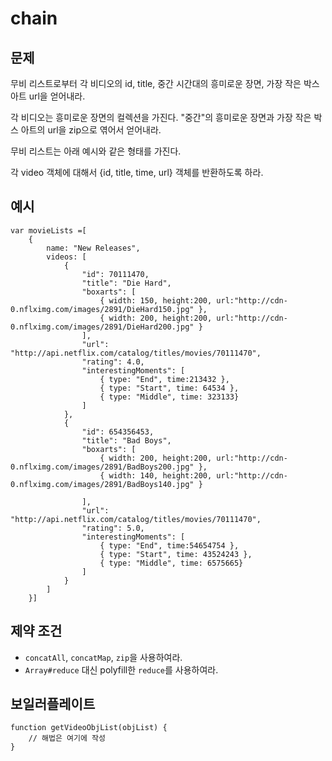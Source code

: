 # chain

## 문제

무비 리스트로부터 각 비디오의 id, title, 중간 시간대의 흥미로운 장면, 가장 작은 박스 아트 url을 얻어내라.

각 비디오는 흥미로운 장면의 컬렉션을 가진다. "중간"의 흥미로운 장면과 가장 작은 박스 아트의 url을 zip으로 엮어서 얻어내라.

무비 리스트는 아래 예시와 같은 형태를 가진다.

각 video 객체에 대해서 {id, title, time, url} 객체를 반환하도록 하라.

## 예시

```
var movieLists =[
    {
        name: "New Releases",
        videos: [
            {
                "id": 70111470,
                "title": "Die Hard",
                "boxarts": [
                    { width: 150, height:200, url:"http://cdn-0.nflximg.com/images/2891/DieHard150.jpg" },
                    { width: 200, height:200, url:"http://cdn-0.nflximg.com/images/2891/DieHard200.jpg" }
                ],
                "url": "http://api.netflix.com/catalog/titles/movies/70111470",
                "rating": 4.0,
                "interestingMoments": [
                    { type: "End", time:213432 },
                    { type: "Start", time: 64534 },
                    { type: "Middle", time: 323133}
                ]
            },
            {
                "id": 654356453,
                "title": "Bad Boys",
                "boxarts": [
                    { width: 200, height:200, url:"http://cdn-0.nflximg.com/images/2891/BadBoys200.jpg" },
                    { width: 140, height:200, url:"http://cdn-0.nflximg.com/images/2891/BadBoys140.jpg" }

                ],
                "url": "http://api.netflix.com/catalog/titles/movies/70111470",
                "rating": 5.0,
                "interestingMoments": [
                    { type: "End", time:54654754 },
                    { type: "Start", time: 43524243 },
                    { type: "Middle", time: 6575665}
                ]
            }
        ]
    }]
```

## 제약 조건

- `concatAll`, `concatMap`, `zip`을 사용하여라.
- `Array#reduce` 대신 polyfill한 `reduce`를 사용하여라.

## 보일러플레이트

```
function getVideoObjList(objList) {
    // 해법은 여기에 작성
}
```